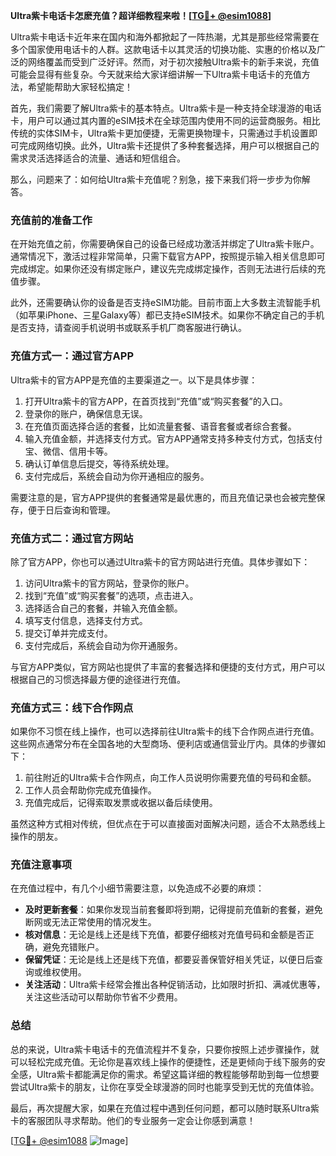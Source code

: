 **Ultra紫卡电话卡怎麽充值？超详细教程来啦！[[TG💪+ @esim1088](https://t.me/s/esim1088)]**

Ultra紫卡电话卡近年来在国内和海外都掀起了一阵热潮，尤其是那些经常需要在多个国家使用电话卡的人群。这款电话卡以其灵活的切换功能、实惠的价格以及广泛的网络覆盖而受到广泛好评。然而，对于初次接触Ultra紫卡的新手来说，充值可能会显得有些复杂。今天就来给大家详细讲解一下Ultra紫卡电话卡的充值方法，希望能帮助大家轻松搞定！

首先，我们需要了解Ultra紫卡的基本特点。Ultra紫卡是一种支持全球漫游的电话卡，用户可以通过其内置的eSIM技术在全球范围内使用不同的运营商服务。相比传统的实体SIM卡，Ultra紫卡更加便捷，无需更换物理卡，只需通过手机设置即可完成网络切换。此外，Ultra紫卡还提供了多种套餐选择，用户可以根据自己的需求灵活选择适合的流量、通话和短信组合。

那么，问题来了：如何给Ultra紫卡充值呢？别急，接下来我们将一步步为你解答。

### **充值前的准备工作**
在开始充值之前，你需要确保自己的设备已经成功激活并绑定了Ultra紫卡账户。通常情况下，激活过程非常简单，只需下载官方APP，按照提示输入相关信息即可完成绑定。如果你还没有绑定账户，建议先完成绑定操作，否则无法进行后续的充值步骤。

此外，还需要确认你的设备是否支持eSIM功能。目前市面上大多数主流智能手机（如苹果iPhone、三星Galaxy等）都已支持eSIM技术。如果你不确定自己的手机是否支持，请查阅手机说明书或联系手机厂商客服进行确认。

### **充值方式一：通过官方APP**
Ultra紫卡的官方APP是充值的主要渠道之一。以下是具体步骤：

1. 打开Ultra紫卡的官方APP，在首页找到“充值”或“购买套餐”的入口。
2. 登录你的账户，确保信息无误。
3. 在充值页面选择合适的套餐，比如流量套餐、语音套餐或者综合套餐。
4. 输入充值金额，并选择支付方式。官方APP通常支持多种支付方式，包括支付宝、微信、信用卡等。
5. 确认订单信息后提交，等待系统处理。
6. 支付完成后，系统会自动为你开通相应的服务。

需要注意的是，官方APP提供的套餐通常是最优惠的，而且充值记录也会被完整保存，便于日后查询和管理。

### **充值方式二：通过官方网站**
除了官方APP，你也可以通过Ultra紫卡的官方网站进行充值。具体步骤如下：

1. 访问Ultra紫卡的官方网站，登录你的账户。
2. 找到“充值”或“购买套餐”的选项，点击进入。
3. 选择适合自己的套餐，并输入充值金额。
4. 填写支付信息，选择支付方式。
5. 提交订单并完成支付。
6. 支付完成后，系统会自动为你开通服务。

与官方APP类似，官方网站也提供了丰富的套餐选择和便捷的支付方式，用户可以根据自己的习惯选择最方便的途径进行充值。

### **充值方式三：线下合作网点**
如果你不习惯在线上操作，也可以选择前往Ultra紫卡的线下合作网点进行充值。这些网点通常分布在全国各地的大型商场、便利店或通信营业厅内。具体的步骤如下：

1. 前往附近的Ultra紫卡合作网点，向工作人员说明你需要充值的号码和金额。
2. 工作人员会帮助你完成充值操作。
3. 充值完成后，记得索取发票或收据以备后续使用。

虽然这种方式相对传统，但优点在于可以直接面对面解决问题，适合不太熟悉线上操作的朋友。

### **充值注意事项**
在充值过程中，有几个小细节需要注意，以免造成不必要的麻烦：

- **及时更新套餐**：如果你发现当前套餐即将到期，记得提前充值新的套餐，避免断网或无法正常使用的情况发生。
- **核对信息**：无论是线上还是线下充值，都要仔细核对充值号码和金额是否正确，避免充错账户。
- **保留凭证**：无论是线上还是线下充值，都要妥善保管好相关凭证，以便日后查询或维权使用。
- **关注活动**：Ultra紫卡经常会推出各种促销活动，比如限时折扣、满减优惠等，关注这些活动可以帮助你节省不少费用。

### **总结**
总的来说，Ultra紫卡电话卡的充值流程并不复杂，只要你按照上述步骤操作，就可以轻松完成充值。无论你是喜欢线上操作的便捷性，还是更倾向于线下服务的安全感，Ultra紫卡都能满足你的需求。希望这篇详细的教程能够帮助到每一位想要尝试Ultra紫卡的朋友，让你在享受全球漫游的同时也能享受到无忧的充值体验。

最后，再次提醒大家，如果在充值过程中遇到任何问题，都可以随时联系Ultra紫卡的客服团队寻求帮助。他们的专业服务一定会让你感到满意！

[[TG💪+ @esim1088](https://t.me/s/esim1088) ![Image](https://i.postimg.cc/4NQfJmqS/Snipaste-2025-05-13-00-14-12.png)]